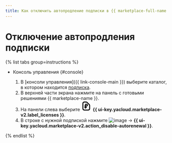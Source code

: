 ```yaml
---
title: Как отключить автопродление подписки в {{ marketplace-full-name }}
---
```


# Отключение автопродления подписки

{% list tabs group=instructions %}

- Консоль управления {#console}

    1. В [консоли управления]({{ link-console-main }}) выберите каталог, в котором находится [подписка](../../concepts/users/subscription.md).
    1. В верхней части экрана нажмите на панель с готовыми решениями {{ marketplace-name }}.
    1. На панели слева выберите ![image](../../../_assets/console-icons/file-ruble.svg) **{{ ui-key.yacloud.marketplace-v2.label_licenses }}**.
    1. В строке с нужной подпиской нажмите ![image](../../../_assets/console-icons/ellipsis.svg) → **{{ ui-key.yacloud.marketplace-v2.action_disable-autorenewal }}**.

{% endlist %}